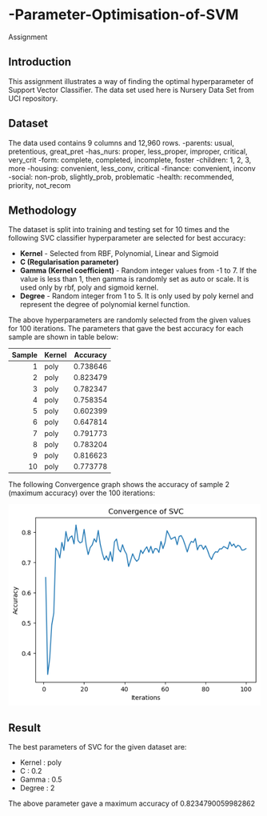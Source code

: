 # -Parameter-Optimisation-of-SVM
Assignment



## Introduction
This assignment illustrates a way of finding the optimal hyperparameter of Support Vector Classifier. The data set used here is Nursery Data Set from UCI repository.


## Dataset
The data used contains 9 columns and 12,960 rows. 
-parents: usual, pretentious, great_pret
-has_nurs: proper, less_proper, improper, critical, very_crit
-form: complete, completed, incomplete, foster
-children: 1, 2, 3, more
-housing: convenient, less_conv, critical
-finance: convenient, inconv
-social: non-prob, slightly_prob, problematic
-health: recommended, priority, not_recom



## Methodology
The dataset is split into training and testing set for 10 times and the following SVC classifier hyperparameter are selected for best accuracy:
- **Kernel** - Selected from RBF, Polynomial, Linear and Sigmoid
-  **C (Regularisation parameter)** 
- **Gamma (Kernel coefficient)** - Random integer values from -1 to 7. If the value is less than 1, then gamma is randomly set as auto or scale. It is used only by rbf, poly and sigmoid kernel.
- **Degree** - Random integer from 1 to 5. It is only used by poly kernel and represent the degree of polynomial kernel function.

The above hyperparameters are randomly selected from the given values for 100 iterations. The parameters that gave the best accuracy for each sample are shown in table below:

|Sample| Kernel   | Accuracy |
|-----:|:---------|--------- |
|1     | poly     | 0.738646 |
|2     | poly     | 0.823479 |
|3     | poly     | 0.782347 |
|4     | poly     | 0.758354 |
|5     | poly     | 0.602399 |
|6     | poly     | 0.647814 |
|7     | poly     | 0.791773 |
|8     | poly     | 0.783204 |
|9     | poly     | 0.816623 |
|10    | poly     | 0.773778 |

The following Convergence graph shows the accuracy of sample 2 (maximum accuracy) over the 100 iterations:

![Convergence graph of sample 2](./download.png)


## Result
The best parameters of SVC for the given dataset are:
- Kernel : poly
- C : 0.2
- Gamma : 0.5
- Degree : 2

The above parameter gave a maximum accuracy of 0.8234790059982862
